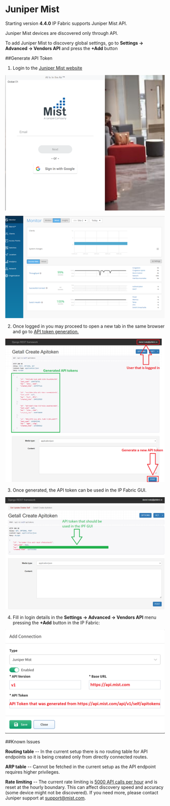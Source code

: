 # Juniper Mist

Starting version **4.4.0** IP Fabric supports Juniper Mist API.

Juniper Mist devices are discovered only through API.

To add Juniper Mist to discovery global settings, go to **Settings → Advanced → Vendors API** and press the **+Add** button

##Generate API Token

1) Login to the [Juniper Mist website](https://manage.mist.com/signin.html#!signin)

![login](mist/mist_login.png)

![main gui](mist/mist_gui.png)

2) Once logged in you may proceed to open a new tab in the same browser and go to [API token generation.](https://api.mist.com/api/v1/self/apitokens)

![Mist API token](mist/mist_api_token.png)

3) Once generated, the API token can be used in the IP Fabric GUI.

![Create API token](mist/mist_api_create.png)

4) Fill in login details in the **Settings → Advanced → Vendors API** menu pressing the **+Add** button in the IP Fabric:

![IP Fabric API settings](mist/mist_ipf_settings.png)

##Known Issues

**Routing table** -- In the current setup there is no routing table for API endpoints so it is being created only from directly connected routes.

**ARP table** -- Cannot be fetched in the current setup as the API endpoint requires higher privileges.

**Rate limiting** -- The current rate limiting is [5000 API calls per hour](https://www.mist.com/documentation/api-rate-limiting/) and is reset at the hourly boundary. This can affect discovery speed and accuracy (some device might not be discovered). If you need more, please contact Juniper support at support@mist.com.

